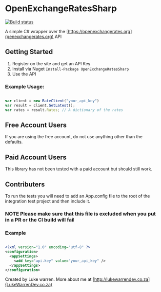 # OpenExchangeRatesSharp

[![Build status](https://ci.appveyor.com/api/projects/status/pgqxlne84y94sb2n?svg=true)](https://ci.appveyor.com/project/Lukejkw/openexchangeratessharp)

A simple C# wrapper over the [https://openexchangerates.org](penexchangerates.org) API

## Getting Started

1. Register on the site and get an API Key
2. Install via Nuget ```Install-Package OpenExchangeRatesSharp```
3. Use the API

### Example Usage:

```javascript

var client = new RateClient("your_api_key")
var result = client.GetLatest();
var rates = result.Rates; // A dictionary of the rates

```

## Free Account Users

If you are using the free account, do not use anything other than the defaults.


## Paid Account Users

This library has not been tested with a paid account but should still work.

## Contributers

To run the tests you will need to add an App.config file to the root of the integration test project and then include it.

### NOTE Please make sure that this file is excluded when you put in a PR or the CI build will fail

### Example

```xml

<?xml version="1.0" encoding="utf-8" ?>
<configuration>
  <appSettings>
    <add key="api.key" value="your_api_key" />
  </appSettings>
</configuration>

```

Created by Luke warren. More about me at [http://lukewarrendev.co.za](LukeWarrenDev.co.za)